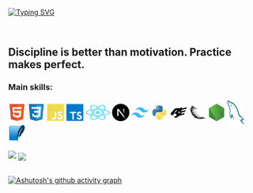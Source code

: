 [![Typing SVG](https://readme-typing-svg.herokuapp.com?font=Fira+Code&weight=300&size=50&duration=4000&pause=1000&color=708090&center=true&vCenter=true&random=false&width=1000&lines=Hello%2C+my+name+is+Romeu;I'm+25+years+old;I+graduating+in+Computer+Engineering;I'm+from+Angola;be+welcome+on+my+github+profile%3A)](https://git.io/typing-svg)

<br>

## Discipline is better than motivation. Practice makes perfect.

### Main skills:
<div align="left"> 
<img align="center" height="35" width="35" alt="html-icon" src="https://raw.githubusercontent.com/devicons/devicon/master/icons/html5/html5-original.svg">
<img align="center" height="35" width="35" alt="css-icon" src="https://raw.githubusercontent.com/devicons/devicon/master/icons/css3/css3-original.svg">
<img align="center" height="35" width="35" alt="js-icon"  src="https://raw.githubusercontent.com/devicons/devicon/master/icons/javascript/javascript-plain.svg">
<img align="center" alt="Rafa-Ts" height="35" width="35" src="https://raw.githubusercontent.com/devicons/devicon/master/icons/typescript/typescript-plain.svg">
<img align="center" height="35" width="50" alt="react-icon" src="https://raw.githubusercontent.com/devicons/devicon/master/icons/react/react-original.svg">
<img align="center" alt="Rafa-Nextjs" height="35" width="35" src="https://raw.githubusercontent.com/devicons/devicon/master/icons/nextjs/nextjs-original.svg">
<img align="center" alt="Rafa-Tailwind" height="35" width="35" src="https://raw.githubusercontent.com/devicons/devicon/master/icons/tailwindcss/tailwindcss-original.svg">
<img align="center" alt="Rafa-Python" height="35" width="35" src="https://raw.githubusercontent.com/devicons/devicon/master/icons/python/python-original.svg">
 <img align="center" alt="Rafa-Fastyfy" height="35" width="35" src="https://raw.githubusercontent.com/devicons/devicon/master/icons/fastify/fastify-original.svg">
<img align="center" alt="Rafa-Flask" height="35" width="35" src="https://raw.githubusercontent.com/devicons/devicon/master/icons/flask/flask-original.svg">
<img align="center" height="35" width="35" alt="nodejs-icon" src="https://raw.githubusercontent.com/devicons/devicon/master/icons/nodejs/nodejs-original.svg">
<img align="center" alt="Rafa-Mysql" height="50" width="35" src="https://raw.githubusercontent.com/devicons/devicon/master/icons/mysql/mysql-original.svg">
<img align="center" alt="Rafa-Sqlite3" height="35" width="35" src="https://raw.githubusercontent.com/devicons/devicon/master/icons/sqlite/sqlite-original.svg">

</div>

 <br/>
 <div>
    <img height="180em" src="https://github-readme-stats.vercel.app/api?username=romeucajamba&show_icons=true&theme=dracula&include_all_commits=true&count_private=true"/>
    <img height="180em" align="center" src="https://github-readme-stats.vercel.app/api/top-langs/?username=romeucajamba&layout=compact&theme=dracula"/>
 </div>
<br/>

[![Ashutosh's github activity graph](https://github-readme-activity-graph.vercel.app/graph?username=romeucajamba&bg_color=241f31&color=77767b&line=1a5fb4&point=26a269&area=true&hide_border=true)](https://github.com/ashutosh00710/github-readme-activity-graph)

